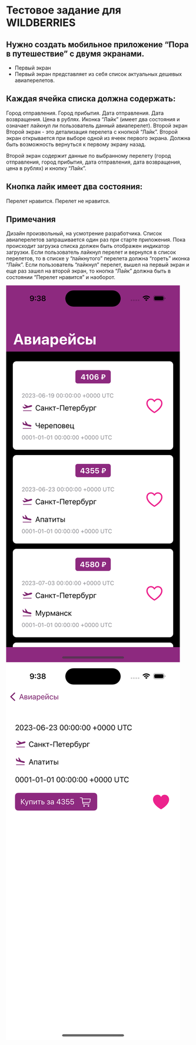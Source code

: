 # Тестовое задание для WILDBERRIES

## Нужно создать мобильное приложение “Пора в путешествие” с двумя экранами.

- Первый экран
- Первый экран представляет из себя список актуальных дешевых авиаперелетов.

## Каждая ячейка списка должна содержать:

Город отправления.
Город прибытия.
Дата отправления.
Дата возвращения.
Цена в рублях.
Иконка “Лайк” (имеет два состояния и означает лайкнул ли пользователь данный авиаперелет).
Второй экран
Второй экран - это детализация перелета с кнопкой “Лайк”.
Второй экран открывается при выборе одной из ячеек первого экрана. Должна быть возможность вернуться к первому экрану назад.

Второй экран содержит данные по выбранному перелету (город отправления, город прибытия, дата отправления, дата возвращения, цена в рублях) и кнопку “Лайк”.

## Кнопка лайк имеет два состояния:

Перелет нравится.
Перелет не нравится.

## Примечания

Дизайн произвольный, на усмотрение разработчика.
Список авиаперелетов запрашивается один раз при старте приложения.
Пока происходит загрузка списка должен быть отображен индикатор загрузки.
Если пользователь лайкнул перелет и вернулся в список перелетов, то в списке у “лайкнутого” перелета должна “гореть” иконка “Лайк”.
Если пользователь “лайкнул” перелет, вышел на первый экран и еще раз зашел на второй экран, то кнопка “Лайк” должна быть в состоянии “Перелет нравится” и наоборот.


![Screen1](screen1.png)
![screen2](screen2.png)
